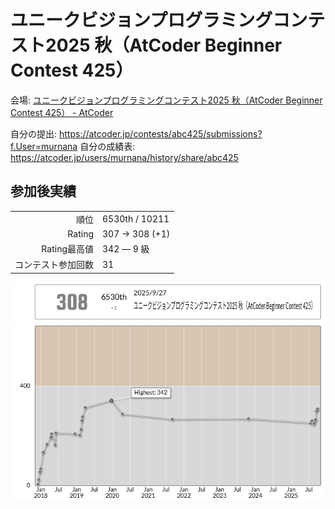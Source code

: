 # ユニークビジョンプログラミングコンテスト2025 秋（AtCoder Beginner Contest 425）

会場: [ユニークビジョンプログラミングコンテスト2025 秋（AtCoder Beginner Contest 425） - AtCoder](https://atcoder.jp/contests/abc425)

自分の提出: https://atcoder.jp/contests/abc425/submissions?f.User=murnana
自分の成績表: https://atcoder.jp/users/murnana/history/share/abc425


## 参加後実績

|                    |                |
| -----------------: | :------------- |
|               順位 | 6530th / 10211 |
|             Rating | 307 → 308 (+1) |
|       Rating最高値 | 342 ― 9 級     |
| コンテスト参加回数 | 31             |

![ratingStatus](ratingStatus.png)
![ratingGraph](ratingGraph.png)
